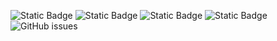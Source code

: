 ![Static Badge](https://img.shields.io/badge/blacklists-60-000000) ![Static Badge](https://img.shields.io/badge/blacklisted-2520469-cc0000) ![Static Badge](https://img.shields.io/badge/whitelisted-2244-00CC00) ![Static Badge](https://img.shields.io/badge/streaming_blacklist-28107-000000) ![GitHub issues](https://img.shields.io/github/issues/fabriziosalmi/blacklists)
